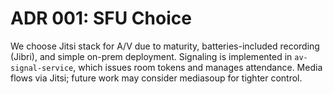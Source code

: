 # ADR 001: SFU Choice

We choose Jitsi stack for A/V due to maturity, batteries-included recording (Jibri), and simple on-prem deployment. Signaling is implemented in `av-signal-service`, which issues room tokens and manages attendance. Media flows via Jitsi; future work may consider mediasoup for tighter control.